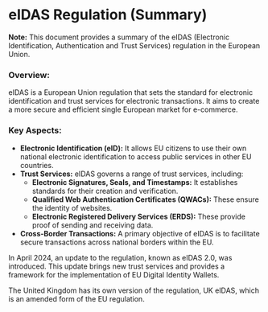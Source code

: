 # eIDAS Regulation (Summary)

**Note:** This document provides a summary of the eIDAS (Electronic Identification, Authentication and Trust Services) regulation in the European Union.

### Overview:

eIDAS is a European Union regulation that sets the standard for electronic identification and trust services for electronic transactions. It aims to create a more secure and efficient single European market for e-commerce.

### Key Aspects:

*   **Electronic Identification (eID):** It allows EU citizens to use their own national electronic identification to access public services in other EU countries.
*   **Trust Services:** eIDAS governs a range of trust services, including:
    *   **Electronic Signatures, Seals, and Timestamps:** It establishes standards for their creation and verification.
    *   **Qualified Web Authentication Certificates (QWACs):** These ensure the identity of websites.
    *   **Electronic Registered Delivery Services (ERDS):** These provide proof of sending and receiving data.
*   **Cross-Border Transactions:** A primary objective of eIDAS is to facilitate secure transactions across national borders within the EU.

In April 2024, an update to the regulation, known as eIDAS 2.0, was introduced. This update brings new trust services and provides a framework for the implementation of EU Digital Identity Wallets.

The United Kingdom has its own version of the regulation, UK eIDAS, which is an amended form of the EU regulation.
